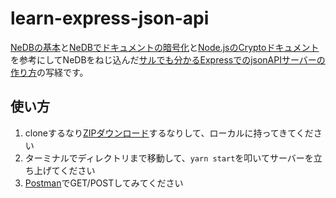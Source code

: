 # learn-express-json-api
[NeDBの基本](https://hajipy.net/2018/08/nedb-basic/)と[NeDBでドキュメントの暗号化](https://qiita.com/kechizenya/items/1a8abc5588ca0db33a30)と[Node.jsのCryptoドキュメント](https://nodejs.org/api/crypto.html)を参考にしてNeDBをねじ込んだ[サルでも分かるExpressでのjsonAPIサーバーの作り方](https://qiita.com/ngmr_mo/items/73cc7160d002a4989416)の写経です。

## 使い方
1. cloneするなり[ZIPダウンロード](https://github.com/windchime-yk/learn-express-json-api/archive/master.zip)するなりして、ローカルに持ってきてください
2. ターミナルでディレクトリまで移動して、`yarn start`を叩いてサーバーを立ち上げてください
3. [Postman](https://www.postman.com/)でGET/POSTしてみてください